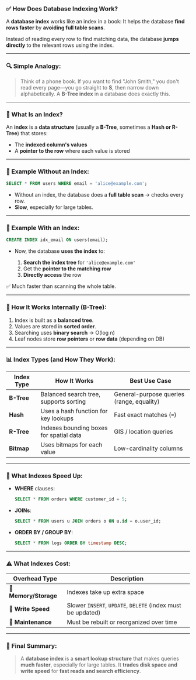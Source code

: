 ### ✅ How Does **Database Indexing** Work?

A **database index** works like an index in a book:
It helps the database **find rows faster** by **avoiding full table scans**.

Instead of reading every row to find matching data, the database **jumps directly** to the relevant rows using the index.

---

### 🔍 Simple Analogy:

> Think of a phone book.
> If you want to find "John Smith," you don't read every page—you go straight to **S**, then narrow down alphabetically.
> A **B-Tree index** in a database does exactly this.

---

### 🧠 What Is an Index?

An **index** is a **data structure** (usually a **B-Tree**, sometimes a **Hash or R-Tree**) that stores:

* The **indexed column's values**
* A **pointer to the row** where each value is stored

---

### 🔸 Example Without an Index:

```sql
SELECT * FROM users WHERE email = 'alice@example.com';
```

* Without an index, the database does a **full table scan** → checks every row.
* **Slow**, especially for large tables.

---

### 🔹 Example With an Index:

```sql
CREATE INDEX idx_email ON users(email);
```

* Now, the database **uses the index** to:

  1. **Search the index tree** for `'alice@example.com'`
  2. Get the **pointer to the matching row**
  3. **Directly access** the row

✅ Much faster than scanning the whole table.

---

### 🔧 How It Works Internally (B-Tree):

1. Index is built as a **balanced tree**.
2. Values are stored in **sorted order**.
3. Searching uses **binary search** → O(log n)
4. Leaf nodes store **row pointers** or **row data** (depending on DB)

---

### 📊 Index Types (and How They Work):

| Index Type | How It Works                            | Best Use Case                             |
| ---------- | --------------------------------------- | ----------------------------------------- |
| **B-Tree** | Balanced search tree, supports sorting  | General-purpose queries (range, equality) |
| **Hash**   | Uses a hash function for key lookups    | Fast exact matches (`=`)                  |
| **R-Tree** | Indexes bounding boxes for spatial data | GIS / location queries                    |
| **Bitmap** | Uses bitmaps for each value             | Low-cardinality columns                   |

---

### 📌 What Indexes Speed Up:

* **WHERE** clauses:

  ```sql
  SELECT * FROM orders WHERE customer_id = 5;
  ```
* **JOINs**:

  ```sql
  SELECT * FROM users u JOIN orders o ON u.id = o.user_id;
  ```
* **ORDER BY / GROUP BY**:

  ```sql
  SELECT * FROM logs ORDER BY timestamp DESC;
  ```

---

### ⚠️ What Indexes Cost:

| Overhead Type         | Description                                                 |
| --------------------- | ----------------------------------------------------------- |
| 🧠 **Memory/Storage** | Indexes take up extra space                                 |
| 🐢 **Write Speed**    | Slower `INSERT`, `UPDATE`, `DELETE` (index must be updated) |
| 🔄 **Maintenance**    | Must be rebuilt or reorganized over time                    |

---

### 🧠 Final Summary:

> A **database index** is a **smart lookup structure** that makes queries **much faster**, especially for large tables.
> It **trades disk space and write speed** for **fast reads and search efficiency**.